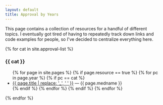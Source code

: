 ```yaml
---
layout: default
title: Approval by Years
---
```


This page contains a collection of resources for a handful of
different topics. I eventually got tired of having to repeatedly track
down links and code examples for people, so I've decided to centralize
everything here.


{% for cat in site.approval-list %}
### {{ cat }}
<ul>
{% for page in site.pages %}
{% if page.resource == true %}
{% for pc in page.year %}
{% if pc == cat %}
<li>
  <a href="{{ page.url }}">{{ page.title | replace: '_', ' ' }}</a> &mdash; {{ page.medname }}
</li>
{% endif %} <!-- cat-match-p -->
{% endfor %} <!-- page-category -->
{% endif %} <!-- resource-p -->
{% endfor %} <!-- page -->
</ul>
{% endfor %} <!-- cat -->
